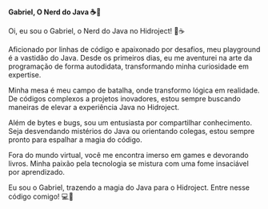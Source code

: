 **Gabriel, O Nerd do Java ☕🚀**

Oi, eu sou o Gabriel, o Nerd do Java no Hidroject! 👋☕

Aficionado por linhas de código e apaixonado por desafios, meu playground é a vastidão do Java. Desde os primeiros dias, eu me aventurei na arte da programação de forma autodidata, transformando minha curiosidade em expertise.

Minha mesa é meu campo de batalha, onde transformo lógica em realidade. De códigos complexos a projetos inovadores, estou sempre buscando maneiras de elevar a experiência Java no Hidroject.

Além de bytes e bugs, sou um entusiasta por compartilhar conhecimento. Seja desvendando mistérios do Java ou orientando colegas, estou sempre pronto para espalhar a magia do código.

Fora do mundo virtual, você me encontra imerso em games e devorando livros. Minha paixão pela tecnologia se mistura com uma fome insaciável por aprendizado.

Eu sou o Gabriel, trazendo a magia do Java para o Hidroject. Entre nesse código comigo! 💻🌟
